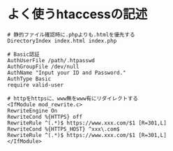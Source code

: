# よく使うhtaccessの記述

    # 静的ファイル確認時に.phpよりも.htmlを優先する
    DirectoryIndex index.html index.php

    # Basic認証
    AuthUserFile /path/.htpasswd
    AuthGroupFile /dev/null
    AuthName "Input your ID and Password."
    AuthType Basic
    require valid-user

    # httpをhttpsに、www無をwww有にリダイレクトする
    <IfModule mod_rewrite.c>
    RewriteEngine On
    RewriteCond %{HTTPS} off
    RewriteRule ^(.*)$ https://www.xxx.com/$1 [R=301,L]
    RewriteCond %{HTTPS_HOST} ^xxx\.com$
    RewriteRule ^(.*)$ https://www.xxx.com/$1 [R=301,L]
    </IfModule>
